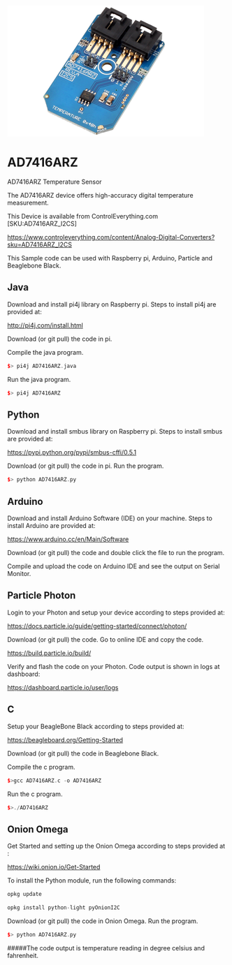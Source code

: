 [![AD7416ARZ](AD7416ARZ_I2CS.png)](https://www.controleverything.com/content/Analog-Digital-Converters?sku=AD7416ARZ_I2CS)
# AD7416ARZ
AD7416ARZ Temperature Sensor

The AD7416ARZ device offers high-accuracy digital temperature measurement.

This Device is available from ControlEverything.com [SKU:AD7416ARZ_I2CS]

https://www.controleverything.com/content/Analog-Digital-Converters?sku=AD7416ARZ_I2CS

This Sample code can be used with Raspberry pi, Arduino, Particle and Beaglebone Black.

## Java
Download and install pi4j library on Raspberry pi. Steps to install pi4j are provided at:

http://pi4j.com/install.html

Download (or git pull) the code in pi.

Compile the java program.
```cpp
$> pi4j AD7416ARZ.java
```

Run the java program.
```cpp
$> pi4j AD7416ARZ
```

## Python
Download and install smbus library on Raspberry pi. Steps to install smbus are provided at:

https://pypi.python.org/pypi/smbus-cffi/0.5.1

Download (or git pull) the code in pi. Run the program.

```cpp
$> python AD7416ARZ.py
```

## Arduino
Download and install Arduino Software (IDE) on your machine. Steps to install Arduino are provided at:

https://www.arduino.cc/en/Main/Software

Download (or git pull) the code and double click the file to run the program.

Compile and upload the code on Arduino IDE and see the output on Serial Monitor.


## Particle Photon

Login to your Photon and setup your device according to steps provided at:

https://docs.particle.io/guide/getting-started/connect/photon/

Download (or git pull) the code. Go to online IDE and copy the code.

https://build.particle.io/build/

Verify and flash the code on your Photon. Code output is shown in logs at dashboard:

https://dashboard.particle.io/user/logs


## C

Setup your BeagleBone Black according to steps provided at:

https://beagleboard.org/Getting-Started

Download (or git pull) the code in Beaglebone Black.

Compile the c program.
```cpp
$>gcc AD7416ARZ.c -o AD7416ARZ
```
Run the c program.
```cpp
$>./AD7416ARZ
```

## Onion Omega

Get Started and setting up the Onion Omega according to steps provided at :

https://wiki.onion.io/Get-Started

To install the Python module, run the following commands:
```cpp
opkg update
```
```cpp
opkg install python-light pyOnionI2C
```

Download (or git pull) the code in Onion Omega. Run the program.

```cpp
$> python AD7416ARZ.py
```
#####The code output is temperature reading in degree celsius and fahrenheit.
